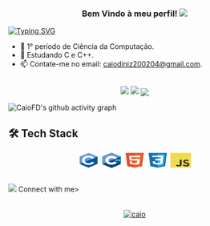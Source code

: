 <h3 align="center">
 Bem Vindo à meu perfil!
  <img src="https://media.giphy.com/media/hvRJCLFzcasrR4ia7z/giphy.gif" width="28">
</h3>

<a href="https://git.io/typing-svg"><img src="https://readme-typing-svg.demolab.com?font=Indie+Flower&size=30&pause=1000&color=0EF732&center=true&vCenter=true&width=435&lines=Ola!+me+chamo+Caio+Diniz;Sou+estudante+de;Ciencia+da+Computacao" alt="Typing SVG" /></a>


- 🥇 1° período de Ciência da Computação.
- 🌱 Estudando C e C++.
- 📫 Contate-me no email: caiodiniz200204@gmail.com.

##

<div align="center">
  <img src="https://github-readme-stats.vercel.app/api?hide_title=false&hide_rank=false&show_icons=true&include_all_commits=true&count_private=true&disable_animations=false&theme=great-gatsby&locale=en&hide_border=false&username=CaioFD" height="150"  />
  <img src="https://github-readme-stats.vercel.app/api/top-langs?locale=en&hide_title=false&layout=compact&card_width=320&langs_count=5&theme=great-gatsby&hide_border=false&username=CaioFD" height="150"   />
  <img align="center" src="https://github-readme-streak-stats.herokuapp.com/?user=CaioFD&theme=great-gatsby&hide_border=true&background=EB545400" /></p>
</div>

<!--Gráfico-->
![CaioFD's github activity graph](https://github-readme-activity-graph.vercel.app/graph?username=CaioFD&bg_color=0d1117&color=ffffff&line=00b3ff&point=f9fafa&area=true&hide_border=true)

## 🛠  Tech Stack

<div align="center">
  <img src="https://github.com/devicons/devicon/blob/master/icons/c/c-original.svg"                   height="30" width="42" alt="C logo"  />
  <img src="https://github.com/devicons/devicon/blob/master/icons/cplusplus/cplusplus-original.svg"   height="30" width="42" alt="Cplusplus logo"  />
  <img src="https://github.com/devicons/devicon/blob/master/icons/html5/html5-original.svg"           height="30" width="42" alt="html5 logo"  />
  <img src="https://github.com/devicons/devicon/blob/master/icons/css3/css3-original.svg"             height="30" width="42" alt="css3 logo"  />
  <img src="https://github.com/devicons/devicon/blob/master/icons/javascript/javascript-original.svg" height="30" width="42" alt="javascript logo"  />

</div>

## 
<img src="https://media.giphy.com/media/iY8CRBdQXODJSCERIr/giphy.gif" width="30px"> Connect with me>

<p align="center">
      <br/>
      <a href="https://https://www.linkedin.com/in/caio-diniz-629933235//" target="blank"> <img align="center"
         src="https://img.shields.io/badge/linkedin-%231DA1F2.svg?style=for-the-badge&logo=linkedin&logoColor=white"
         alt="caio" height="30"/> </a>
     
     
